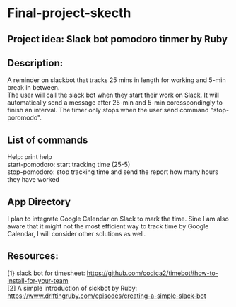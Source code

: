 # Final-project-skecth
## Project idea: Slack bot pomodoro tinmer by Ruby
## Description:
A reminder on slackbot that tracks 25 mins in length for working and 5-min break in between. \
The user will call the slack bot when they start their work on Slack. It will automatically send a message after 25-min and 5-min coresspondingly to finish an interval. The timer only stops when the user send command "stop-poromodo".
## List of commands
Help: print help \
start-pomodoro: start tracking time (25-5) \
stop-pomodoro: stop tracking time and send the report how many hours they have worked 
## App Directory
I plan to integrate Google Calendar on Slack to mark the time. Sine I am also aware that it might not the most efficient way to track time by Google Calendar, I will consider other solutions as well.

## Resources:
[1} slack bot for timesheet: https://github.com/codica2/timebot#how-to-install-for-your-team \
[2] A simple introduction of slckbot by Ruby: https://www.driftingruby.com/episodes/creating-a-simple-slack-bot

